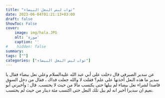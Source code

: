 ```yaml
---
title: "ثواب لبس النعل البيضاء"
date: 2023-06-04T01:21:13+03:00
draft: false
ShowToc: False
cover:
    image: img/hala.JPG
    alt: 'صورة'
    caption: ''
#    hidden: false
summary: 
tags: [""]
categories: ["ثواب لبس النعل البيضاء"]
---
```

عن سدير الصيرفي قال دخلت على أبي عبد الله عليه‌السلام
وعلي نعل بيضاء فقال يا سدير ما هذه النعل أخذتها على علم؟ فقلت لا والله
جعلت فداك ، فقال من دخل السوق قاصدا لشراء نعل بيضاء لم يبلها
حتى يكتسب مالا من حيث لا يحتسب. قال : وأخبرني أبو نعيم ان
سديرا أخبر انه لم يبل تلك النعل حتى اكتسب مئة دينار من حيث لم
يحتسب.

